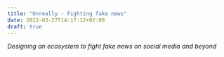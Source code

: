 ```yaml
---
title: "Unreally - Fighting fake news"
date: 2022-03-27T14:17:12+02:00
draft: true 
---
```

_Designing an ecosystem to fight fake news on social media and beyond_

